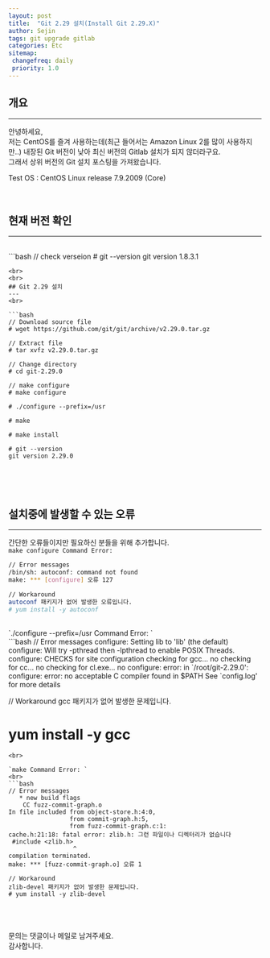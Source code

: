 ```yaml
---
layout: post
title:  "Git 2.29 설치(Install Git 2.29.X)"
author: Sejin
tags: git upgrade gitlab
categories: Etc
sitemap:
 changefreq: daily
 priority: 1.0
---
```


## 개요
---
안녕하세요, <br>
저는 CentOS를 즐겨 사용하는데(최근 들어서는 Amazon Linux 2를 많이 사용하지만..) 내장된 Git 버전이 낮아 최신 버전의 Gitlab 설치가 되지 않더라구요. <br>
그래서 상위 버전의 Git 설치 포스팅을 가져왔습니다. <br>

Test OS : CentOS Linux release 7.9.2009 (Core)
<br>

<br>

## 현재 버전 확인
---
<br>
```bash
// check verseion
# git --version
git version 1.8.3.1

```
<br>
<br>
## Git 2.29 설치
---
<br>

```bash
// Download source file
# wget https://github.com/git/git/archive/v2.29.0.tar.gz
 
// Extract file
# tar xvfz v2.29.0.tar.gz

// Change directory
# cd git-2.29.0

// make configure
# make configure

# ./configure --prefix=/usr

# make

# make install

# git --version
git version 2.29.0


```
<br>
<br>

## 설치중에 발생할 수 있는 오류
---
간단한 오류들이지만 필요하신 분들을 위해 추가합니다.
<br>
`make configure Command Error: `
<br>
```bash
// Error messages
/bin/sh: autoconf: command not found
make: *** [configure] 오류 127

// Workaround
autoconf 패키지가 없어 발생한 오류입니다.
# yum install -y autoconf

```
<br>
`./configure --prefix=/usr Command Error: `
<br>
```bash
// Error messages
configure: Setting lib to 'lib' (the default)
configure: Will try -pthread then -lpthread to enable POSIX Threads.
configure: CHECKS for site configuration
checking for gcc... no
checking for cc... no
checking for cl.exe... no
configure: error: in `/root/git-2.29.0':
configure: error: no acceptable C compiler found in $PATH
See `config.log' for more details

// Workaround
gcc 패키지가 없어 발생한 문제입니다.
# yum install -y gcc

```
<br>

`make Command Error: `
<br>
```bash
// Error messages
   * new build flags
    CC fuzz-commit-graph.o
In file included from object-store.h:4:0,
                 from commit-graph.h:5,
                 from fuzz-commit-graph.c:1:
cache.h:21:18: fatal error: zlib.h: 그런 파일이나 디렉터리가 없습니다
 #include <zlib.h>
                  ^
compilation terminated.
make: *** [fuzz-commit-graph.o] 오류 1

// Workaround
zlib-devel 패키지가 없어 발생한 문제입니다.
# yum install -y zlib-devel

```

<br>

<br>

<br>
문의는 댓글이나 메일로 남겨주세요. <br>
감사합니다.

